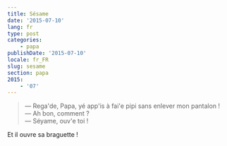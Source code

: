 ```yaml
---
title: Sésame
date: '2015-07-10'
lang: fr
type: post
categories:
    - papa
publishDate: '2015-07-10'
locale: fr_FR
slug: sesame
section: papa
2015:
    - '07'
---
```


> — Rega'de, Papa, yé app'is à fai'e pipi sans enlever mon pantalon !  
> — Ah bon, comment ?  
> — Séyame, ouv'e toi !

Et il ouvre sa braguette !